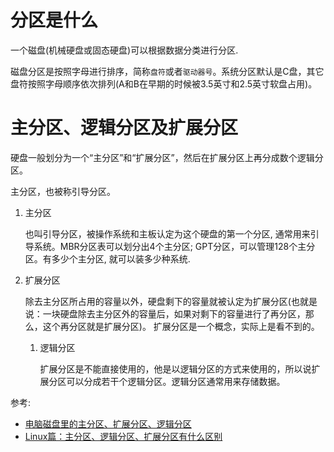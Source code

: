 # 分区是什么
一个磁盘(机械硬盘或固态硬盘)可以根据数据分类进行分区.

磁盘分区是按照字母进行排序，简称`盘符`或者`驱动器号`。系统分区默认是C盘，其它盘符按照字母顺序依次排列(A和B在早期的时候被3.5英寸和2.5英寸软盘占用)。



# 主分区、逻辑分区及扩展分区
硬盘一般划分为一个“主分区”和“扩展分区”，然后在扩展分区上再分成数个逻辑分区。

主分区，也被称引导分区。

1. 主分区

    也叫引导分区，被操作系统和主板认定为这个硬盘的第一个分区, 通常用来引导系统。MBR分区表可以划分出4个主分区; GPT分区，可以管理128个主分区。有多少个主分区, 就可以装多少种系统.

2. 扩展分区

    除去主分区所占用的容量以外，硬盘剩下的容量就被认定为扩展分区(也就是说：一块硬盘除去主分区外的容量后，如果对剩下的容量进行了再分区，那么，这个再分区就是扩展分区)。 扩展分区是一个概念，实际上是看不到的。

    1. 逻辑分区

        扩展分区是不能直接使用的，他是以逻辑分区的方式来使用的，所以说扩展分区可以分成若干个逻辑分区。逻辑分区通常用来存储数据。






参考:
- [电脑磁盘里的主分区、扩展分区、逻辑分区](https://zhuanlan.zhihu.com/p/649200695)
- [Linux篇：主分区、逻辑分区、扩展分区有什么区别](https://blog.csdn.net/zhiqi_l163991102/article/details/131285381)



